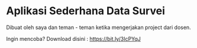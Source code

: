 # Aplikasi Sederhana Data Survei
Dibuat oleh saya dan teman - teman ketika mengerjakan project dari dosen.

Ingin mencoba? Download disini : https://bit.ly/3IcPYqJ
